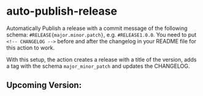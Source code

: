 # auto-publish-release
Automatically Publish a release with a commit message of the following schema: `#RELEASE{major.minor.patch}`, e.g. `#RELEASE1.0.0`.
You need to put `<!-- CHANGELOG -->` before and after the changelog in your README file for this action to work.

With this setup, the action creates a release with a title of the version, adds a tag with the schema `major_minor_patch` and updates the CHANGELOG.

## Upcoming Version:
<!-- CHANGELOG -->

<!-- CHANGELOG -->
